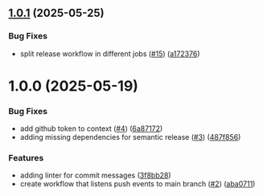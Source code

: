 ## [1.0.1](https://github.com/mcsides/std-onboarding-api/compare/v1.0.0...v1.0.1) (2025-05-25)


### Bug Fixes

* split release workflow in different jobs ([#15](https://github.com/mcsides/std-onboarding-api/issues/15)) ([a172376](https://github.com/mcsides/std-onboarding-api/commit/a1723761de74031eb1ada7d57830dcf4f688072e))

# 1.0.0 (2025-05-19)


### Bug Fixes

* add github token to context ([#4](https://github.com/mcsides/onboarding-svc/issues/4)) ([6a87172](https://github.com/mcsides/onboarding-svc/commit/6a87172af7ed5e00342d9a8e445611fa4ba03dfd))
* adding missing dependencies for semantic release ([#3](https://github.com/mcsides/onboarding-svc/issues/3)) ([487f856](https://github.com/mcsides/onboarding-svc/commit/487f856fe56279e10b72a2bd2cd3f605d1055ffe))


### Features

* adding linter for commit messages ([3f8bb28](https://github.com/mcsides/onboarding-svc/commit/3f8bb289fe3118071aebfdc1c2051a2772504f59))
* create workflow that listens push events to main branch ([#2](https://github.com/mcsides/onboarding-svc/issues/2)) ([aba0711](https://github.com/mcsides/onboarding-svc/commit/aba0711385f341dd8cbe232b6a270b2a5074beb7))

